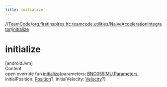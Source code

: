 ```yaml
---
title: initialize -
---
```

//[TeamCode](../../index.md)/[org.firstinspires.ftc.teamcode.utilities](../index.md)/[NaiveAccelerationIntegrator](index.md)/[initialize](initialize.md)



# initialize  
[androidJvm]  
Content  
open override fun [initialize](initialize.md)(parameters: [BNO055IMU.Parameters](), initialPosition: [Position]()?, initialVelocity: [Velocity]()?)  



